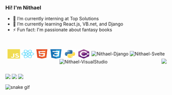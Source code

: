 ### Hi! I'm Nithael


- 🔭 I’m currently interning at Top Solutions
- 🌱 I’m currently learning React.js, VB.net, and Django
- ⚡ Fun fact: I'm passionate about fantasy books


##
<div style="display: inline_block" align="center"><br>
  <img align="center" title="JavaScript" alt="Nithael-Js" height="30" width="40" src="https://raw.githubusercontent.com/devicons/devicon/master/icons/javascript/javascript-plain.svg">
  <img align="center" title="React.js" alt="Nithael-React" height="30" width="40" src="https://raw.githubusercontent.com/devicons/devicon/master/icons/react/react-original.svg">
  <img align="center" title="HTML" alt="Nithael-HTML" height="30" width="40" src="https://raw.githubusercontent.com/devicons/devicon/master/icons/html5/html5-original.svg">
  <img align="center" title="CSS" alt="Nithael-CSS" height="30" width="40" src="https://raw.githubusercontent.com/devicons/devicon/master/icons/css3/css3-original.svg">
  <img align="center" title="Python" alt="Nithael-Python" height="30" width="40" src="https://raw.githubusercontent.com/devicons/devicon/master/icons/python/python-original.svg">
  <img align="center" title="CSharp" alt="Nithael-Csharp" height="30" width="40" src="https://raw.githubusercontent.com/devicons/devicon/master/icons/csharp/csharp-original.svg">
  <img align="center" title="Django" alt="Nithael-Django" height="30" width="40" src="https://cdn.jsdelivr.net/gh/devicons/devicon/icons/django/django-plain.svg" />
  <img align="center" title="Svelte" alt="Nithael-Svelte" height="30" width="40" src="https://cdn.jsdelivr.net/gh/devicons/devicon/icons/svelte/svelte-original.svg" />
  <img align="center" title="Visual Studio" alt="Nithael-VisualStudio" height="30" width="40" src="https://cdn.jsdelivr.net/gh/devicons/devicon/icons/visualstudio/visualstudio-plain.svg" />
  <img align="right"  height="150" src="https://media.tenor.com/p8gfSVD9BowAAAAC/zoro-one-piece.gif"/>        
</div>

##

<div> 
  
  <a href="https://instagram.com/lucasnithael.py" target="_blank"><img src="https://img.shields.io/badge/-Instagram-%23E4405F?style=for-the-badge&logo=instagram&logoColor=white" target="_blank"></a>
  <a href = "mailto:lucasnithael32@gmail.com"><img src="https://img.shields.io/badge/-Gmail-%23333?style=for-the-badge&logo=gmail&logoColor=white" target="_blank"></a>
  <a href="https://www.linkedin.com/in/lucasnithael" target="_blank"><img src="https://img.shields.io/badge/-LinkedIn-%230077B5?style=for-the-badge&logo=linkedin&logoColor=white" target="_blank"></a> 
  
</div>
          
![snake gif](https://github.com/LucasNithael/LucasNithael/blob/output/github-contribution-grid-snake.svg)
